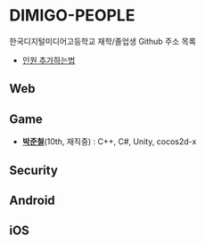 DIMIGO-PEOPLE
====

한국디지털미디어고등학교 재학/졸업생 Github 주소 목록 <br>
* [인원 추가하는법](how_to_add.md)

Web
----

Game
----
* __[박준철](https://github.com/pjc0247)__(10th, 재직중) :  C++, C#, Unity, cocos2d-x

Security
----

Android
----

iOS 
----


